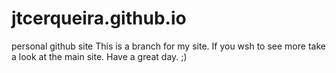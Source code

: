 # jtcerqueira.github.io
personal github site
This is a branch for my site. If you wsh to see more take a look at the main site. Have a great day. ;)
